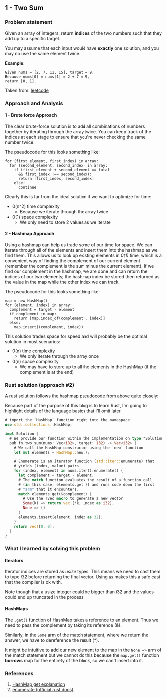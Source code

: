 ## 1 - Two Sum

### Problem statement
Given an array of integers, return **indices** of the two numbers
such that they add up to a specific target.

You may assume that each input would have **exactly** one solution,
and you may no use the same element twice.

**Example**:

```
Given nums = [2, 7, 11, 15], target = 9,
Because nums[0] = nums[1] = 2 + 7 = 9,
return [0, 1].
```

Taken from:
[leetcode](https://leetcode.com/problems/two-sum/)

### Approach and Analysis

#### 1 - Brute force Approach
The clear brute-force solution is to add all combinations of
numbers together by iterating through the array twice. You
can keep track of the indices at each stage to ensure that you're
never checking the same number twice.

The pseudocode for this looks something like:

```
for (first_element, first_index) in array:
  for (second_element, second_index) in array:
    if (first_element + second_element == total
      && first_index !== second_index):
      return [first_index, second_index]
    else:
      continue
```

Clearly this is far from the ideal solution if we want to optimize
for time:
- 0(n^2) time complexity
  - Because we iterate through the array twice
- 0(1) space complexity
  - We only need to store 2 values as we iterate

#### 2 - Hashmap Approach
Using a hashmap can help us trade some of our time for space.
We can iterate through all of the elements and insert them into
the hashmap as we find them. This allows us to look up existing
elements in *0(1)* time, which is a convenient way of finding
the complement of our current element (remember the complement
is the sum minus the current element). If we find our complement
in the hashmap, we are done and can return the indices of our
two elements; the hashmap index be stored then returned as the
value in the map while the other index we can track.

The pseudocode for this looks something like:

```
map = new HashMap()
for (element, index) in array:
  complement = target - element
  if complement in map:
    return [map.index_of(complement), index)]
  else:
    map.insert((complement, index))
```

This solution trades space for speed and will probably be the
optimal solution in most scenarios:
- 0(n) time complexity
  - We only iterate through the array once
- 0(n) space complexity
  - We may have to store up to all the elements in the HashMap
    (if the complement is at the end)

### Rust solution (approach #2)

A rust solution follows the hashmap pseudocode from above
quite closely:

Because part of the purpose of this blog is to learn Rust,
I'm going to highlight details of the language basics that
I'll omit later.

```rust
# import the `HashMap` function right into the namespace
use std::collections::HashMap;

impl Solution {
  # We provide our function within the implementation on type "Solution"
  pub fn two_sum(nums: Vec<i32>, target: i32) -> Vec<i32> {
    # We call the HashMap constructor using the `new` function
    let mut elements = HashMap::new();

    # Enumerate is an iterator function (std::iter::enumerate) that
    # yields (index, value) pairs
    for (index, element) in nums.iter().enumerate() {
      let complement = target - element;
      # The match function evaluates the result of a function call
      # (in this case, elements.get()) and runs code down the first
      # "arm" that it encounters.
      match elements.get(&complement) {
        # Use the !vec macro to generate a new vector
        Some(k) => return vec![*k, index as i32],
        None => ()
      }
      elements.insert(element, index as 32);
    }
    return vec![0, 0];
  }
}
```

### What I learned by solving this problem

#### Iterators

Iterator indices are stored as *usize* types. This means we need to cast
them to type *i32* before returning the final vector. Using `as` makes this
a safe cast that the compiler is ok with.

Note though that a usize integer could be bigger than i32 and the values could
end up truncated in the process.

#### HashMaps

The `.get()` function of HashMap takes a reference to an element. Thus
we need to pass the complement by taking its reference (&).

Similarly, in the `Some` arm of the match statement, where we return
the answer, we have to dereference the result (*).

It might be intuitive to add our new element to the map in the `None =>` arm
of the match statement but we cannot do this because the `map.get()` function
**borrows** map for the entirety of the block, so we can't insert into it.

### References
1. [HashMap get explanation](https://stackoverflow.com/questions/41423809/create-a-hashmapi32-i32-in-rust)
2. [enumerate (official rust docs)](https://doc.rust-lang.org/core/iter/trait.Iterator.html#method.enumerate)
